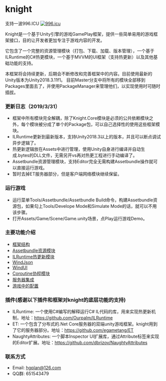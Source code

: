 # knight
支持一波996.ICU
<a href="https://996.icu"><img src="https://img.shields.io/badge/link-996.icu-red.svg" alt="996.icu"></a>

Knight是一个基于Unity引擎的游戏GamePlay框架，提供一些简单易用的游戏框架接口，目的让开发者更加专注于游戏内容的开发。

它包含了一个完整的资源管理模块（打包、下载、加载、版本管理），一个基于ILRuntime的C#热更模块，一个基于MVVM的UI框架（支持热更新）以及其他基础功能的支持。

本框架将会持续更新，后期会不断修改和完善框架中的内容。目前使用最新的Unity版本为Unity2018.3.11f1。
目前Master分支中将所有的模块全部移到Packages里面去了，并使用PackageManager来管理他们，以实现使用时可随时插拔。

### 更新日志（2019/3/31）
* 框架中所有模块完全解耦，除了Knight.Core模块是必须的公共依赖模块之外，每个模块被分成了单个的Package包，可以自己选择性的使用这些框架模块。
* ILRuntime更新到最新版本，支持Unity2018.3以上的版本，并且可以断点调试异步逻辑了。
* 热更新逻辑放在Assets中进行管理，使用Unity自身进行编译并自动生成.bytes的DLL文件，无需另开vs再对热更工程进行手动编译了。
* Assetbundle资源管理模块，支持Editor完全无需构建Assetbundle操作就可以直接运行游戏。
* 暂时去掉ET服务器部分，但是客户端网络模块继续保留。

### 运行游戏
* 运行菜单Tools/Assetbundle/Assetbundle Build命令，构建Assetbundle资源包，如果勾上Tools/Develope Mode和Simulate Mode的话，就可以不用该步骤。
* 打开Assets/Game/Scene/Game.unity场景，点Play运行游戏Demo。

### 主要功能介绍
* [框架结构](https://github.com/winddyhe/knight/blob/master/Doc/%E4%B8%AD%E6%96%87%E6%96%87%E6%A1%A3/%E6%A1%86%E6%9E%B6%E7%BB%93%E6%9E%84.md)
* [Assetbundle资源模块](https://github.com/winddyhe/knight/blob/master/Doc/%E4%B8%AD%E6%96%87%E6%96%87%E6%A1%A3/Assetbundle%E8%B5%84%E6%BA%90%E6%A8%A1%E5%9D%97.md)
* [ILRuntime热更新模块](https://github.com/winddyhe/knight/blob/master/Doc/%E4%B8%AD%E6%96%87%E6%96%87%E6%A1%A3/ILRuntime%E7%83%AD%E6%9B%B4%E6%96%B0%E6%A8%A1%E5%9D%97.md)
* [WindJson](https://github.com/winddyhe/knight/blob/master/Doc/%E4%B8%AD%E6%96%87%E6%96%87%E6%A1%A3/WindJson.md)
* [WindUI](https://github.com/winddyhe/knight/blob/master/Doc/%E4%B8%AD%E6%96%87%E6%96%87%E6%A1%A3/WindUI.md)
* [Coroutine协程模块](https://github.com/winddyhe/knight/blob/master/Doc/%E4%B8%AD%E6%96%87%E6%96%87%E6%A1%A3/Coroutine%E5%8D%8F%E7%A8%8B%E6%A8%A1%E5%9D%97.md)
* [服务器集成](https://github.com/winddyhe/knight/blob/master/Doc/%E4%B8%AD%E6%96%87%E6%96%87%E6%A1%A3/%E6%9C%8D%E5%8A%A1%E5%99%A8%E9%9B%86%E6%88%90.md)
* [游戏中的配置](https://github.com/winddyhe/knight/blob/master/Doc/%E4%B8%AD%E6%96%87%E6%96%87%E6%A1%A3/%E6%B8%B8%E6%88%8F%E4%B8%AD%E7%9A%84%E9%85%8D%E7%BD%AE.md)

### 插件(感谢以下插件和框架对knight的底层功能的支持)
* ILRuntime: 一个使用C#编写的解释运行C# IL代码的库，用来实现热更新机制，地址：https://github.com/Ourpalm/ILRuntime
* ET: 一个包含了分布式的.Net Core服务器的双端unity游戏框架。knight用到了它的服务器部分。地址：https://github.com/egametang/ET
* NaughtyAttributes: 一个脚本Inspector UI扩展库，通过Attribute标签来实现的Editor扩展。地址：https://github.com/dbrizov/NaughtyAttributes

### 联系方式
* Email: hgplan@126.com 
* QQ群: 651543479

